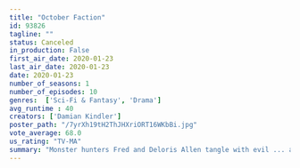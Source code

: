 ```yaml
---
title: "October Faction"
id: 93826
tagline: ""
status: Canceled
in_production: False
first_air_date: 2020-01-23
last_air_date: 2020-01-23
date: 2020-01-23
number_of_seasons: 1
number_of_episodes: 10
genres:  ['Sci-Fi & Fantasy', 'Drama']
avg_runtime : 40
creators: ['Damian Kindler']
poster_path: "/7yrXh19tH2ThJHXriORT16WKbBi.jpg"
vote_average: 68.0
us_rating: "TV-MA"
summary: "Monster hunters Fred and Deloris Allen tangle with evil ... and family drama with their teenage twins. From the comics by Steve Niles and Damien Worm."
---
```


